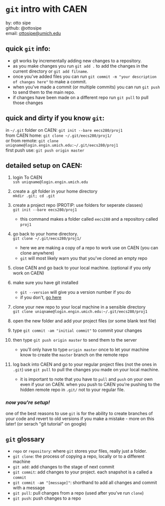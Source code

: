 # `git` intro with CAEN 

by: otto sipe  
github: @ottosipe     
email: ottosipe@umich.edu  

## quick `git` info:  

* git works by incrementally adding new changes to a repository. 
* as you make changes you run `git add .` to add the changes in the current directory or `git add filname`. 
* once you've added files you can run `git commit -m "your description of changes here"` to make a commit. 
* when you've made a commit (or multiple commits) you can run `git push` to send them to the main repo.
* if changes have been made on a different repo run `git pull` to pull those changes

## quick and dirty if you know `git`:
in `~/.git` folder on CAEN: `git init --bare eecs280/proj1`  
from CAEN home: `git clone ~/.git/eecs280/proj1/`  
or from remote: `git clone uniqname@login.engin.umich.edu:~/.git/eecs280/proj1`  
first push use: `git push origin master`

## detailed setup on CAEN:

1. login To CAEN  
	`ssh uniqname@login.engin.umich.edu`
2. create a .git folder in your home directory  
	`mkdir .git; cd .git`  
3. create a project repo (PROTIP: use folders for seperate classes)  
	`git init --bare eecs280/proj1`  
	* this command makes a folder called `eecs280` and a repository called `proj1`  
4. go back to your home directory.  
	`git clone ~/.git/eecs280/proj1/`  
	* here we are making a copy of a repo to work use on CAEN (you can clone anywhere)
	* `git` will most likely warn you that you've cloned an empty repo
5. close CAEN and go back to your local machine. (optional if you only work on CAEN)
6. make sure you have git installed  
	* `git --version` will give you a version number if you do
	* if you don't, [go here](http://git-scm.com/)
6. clone your new repo to your local machine in a sensible directory  
	`git clone uniqname@login.engin.umich.edu:~/.git/eecs280/proj1`
7. open the new folder and add your project files (or some blank test file)
8. type `git commit -am "initial commit"` to commit your changes
9. then type `git push origin master` to send them to the server
	* you'll only have to type `origin master` once to let your machine know to create the `master` branch on the remote repo
10. log back into CAEN and go to your regular project files (not the ones in `.git`) use `git pull` to pull the changes you made on your local machine.

	* it is important to note that you have to `pull` and `push` on your own even if your on CAEN. when you push to CAEN you're pushing to the hidden remote repo in `.git/` not to your regular file.


### *now you're setup!*

one of the best reasons to use `git` is for the ability to create branches of your code and revert to old versions if you make a mistake - more on this later! (or serach "git tutorial" on google)

## `git` glossary
* `repo` or `repository`: where `git` stores your files, really just a folder.
* `git clone`: the process of copying a repo, locally or to a different machine
* `git add`: add changes to the stage of next commit
* `git commit`: add changes to your project. each snapshot is a called a `commit`
* `git commit -am "[message]"`: shorthand to add all changes and commit with a message
* `git pull`: pull changes from a repo (used after you've run `clone`)
* `git push`: push changes to a repo
